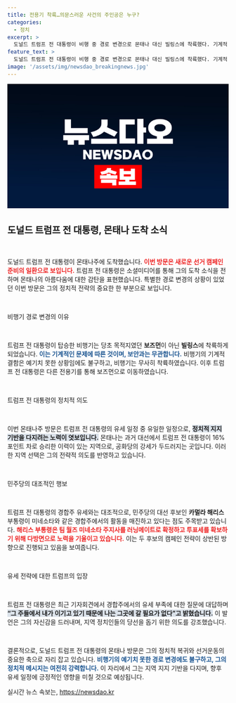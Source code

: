 ```yaml
---
title: 전용기 착륙…의문스러운 사건의 주인공은 누구?
categories:
  - 정치
excerpt: >
  도널드 트럼프 전 대통령이 비행 중 경로 변경으로 몬태나 대신 빌링스에 착륙했다. 기계적 문제로 무사히 도착한 그는 특별한 언급 없이 아름다운 몬태나에 도착했다고 소셜미디어에 전했다. 이번 유세는 공화당의 텃밭으로 주목받고 있다!
feature_text: >
  도널드 트럼프 전 대통령이 비행 중 경로 변경으로 몬태나 대신 빌링스에 착륙했다. 기계적 문제로 무사히 도착한 그는 특별한 언급 없이 아름다운 몬태나에 도착했다고 소셜미디어에 전했다. 이번 유세는 공화당의 텃밭으로 주목받고 있다!
image: '/assets/img/newsdao_breakingnews.jpg'
---
```


<p><img src="/assets/img/newsdao_breakingnews.jpg" alt="koreaapp 속보" /></p>

<h2 data-ke-size="size26">도널드 트럼프 전 대통령, 몬태나 도착 소식</h2>

<p data-ke-size="size16">&nbsp;</p>

<p>도널드 트럼프 전 대통령이 몬태나주에 도착했습니다. <b><span style="color: #ee2323;">이번 방문은 새로운 선거 캠페인 준비의 일환으로 보입니다.</span></b> 트럼프 전 대통령은 소셜미디어를 통해 그의 도착 소식을 전하며 몬태나의 아름다움에 대한 감탄을 표현했습니다. 특별한 경로 변경의 상황이 있었던 이번 방문은 그의 정치적 전략의 중요한 한 부분으로 보입니다. </p>

<p data-ke-size="size16">&nbsp;</p>

<p>비행기 경로 변경의 이유</p>

<p data-ke-size="size16">&nbsp;</p>

<p>트럼프 전 대통령이 탑승한 비행기는 당초 목적지였던 <b>보즈먼</b>이 아닌 <b>빌링스</b>에 착륙하게 되었습니다. <b><span style="color: #1a5490;">이는 기계적인 문제에 따른 것이며, 보안과는 무관합니다.</span></b> 비행기의 기계적 결함은 예기치 못한 상황임에도 불구하고, 비행기는 무사히 착륙하였습니다. 이후 트럼프 전 대통령은 다른 전용기를 통해 보즈먼으로 이동하였습니다.</p>

<p data-ke-size="size16">&nbsp;</p>

<p>트럼프 전 대통령의 정치적 의도</p>

<p data-ke-size="size16">&nbsp;</p>

<p>이번 몬태나주 방문은 트럼프 전 대통령의 유세 일정 중 유일한 일정으로, <b><span style="background-color: #21538527;">정치적 지지 기반을 다지려는 노력이 엿보입니다.</span></b> 몬태나는 과거 대선에서 트럼프 전 대통령이 16%포인트 차로 승리한 이력이 있는 지역으로, 공화당의 강세가 두드러지는 곳입니다. 이러한 지역 선택은 그의 전략적 의도를 반영하고 있습니다.</p>

<p data-ke-size="size16">&nbsp;</p>

<p>민주당의 대조적인 행보</p>

<p data-ke-size="size16">&nbsp;</p>

<p>트럼프 전 대통령의 경합주 유세와는 대조적으로, 민주당의 대선 후보인 <b>카멀라 해리스</b> 부통령이 미네소타와 같은 경합주에서의 활동을 매진하고 있다는 점도 주목받고 있습니다. <b><span style="color: #ee2323;">해리스 부통령은 팀 월즈 미네소타 주지사를 러닝메이트로 확정하고 투표세를 확보하기 위해 다방면으로 노력을 기울이고 있습니다.</span></b> 이는 두 후보의 캠페인 전략이 상반된 방향으로 진행되고 있음을 보여줍니다.</p>

<p data-ke-size="size16">&nbsp;</p>

<p>유세 전략에 대한 트럼프의 입장</p>

<p data-ke-size="size16">&nbsp;</p>

<p>트럼프 전 대통령은 최근 기자회견에서 경합주에서의 유세 부족에 대한 질문에 대답하며 <b><span style="background-color: #21538527;">“그 주들에서 내가 이기고 있기 때문에 나는 그곳에 갈 필요가 없다”고 밝혔습니다.</span></b> 이 발언은 그의 자신감을 드러내며, 지역 정치인들의 당선을 돕기 위한 의도를 강조했습니다. </p>

<p data-ke-size="size16">&nbsp;</p>

<p>결론적으로, 도널드 트럼프 전 대통령의 몬태나 방문은 그의 정치적 복귀와 선거운동의 중요한 축으로 자리 잡고 있습니다. <b><span style="color: #1a5490;">비행기의 예기치 못한 경로 변경에도 불구하고, 그의 정치적 메시지는 여전히 강력합니다.</span></b> 이 자리에서 그는 지역 지지 기반을 다지며, 향후 유세 일정에 긍정적인 영향을 미칠 것으로 예상됩니다.</p>
실시간 뉴스 속보는, <a href="https://newsdao.kr" rel="dofollow">https://newsdao.kr</a>


